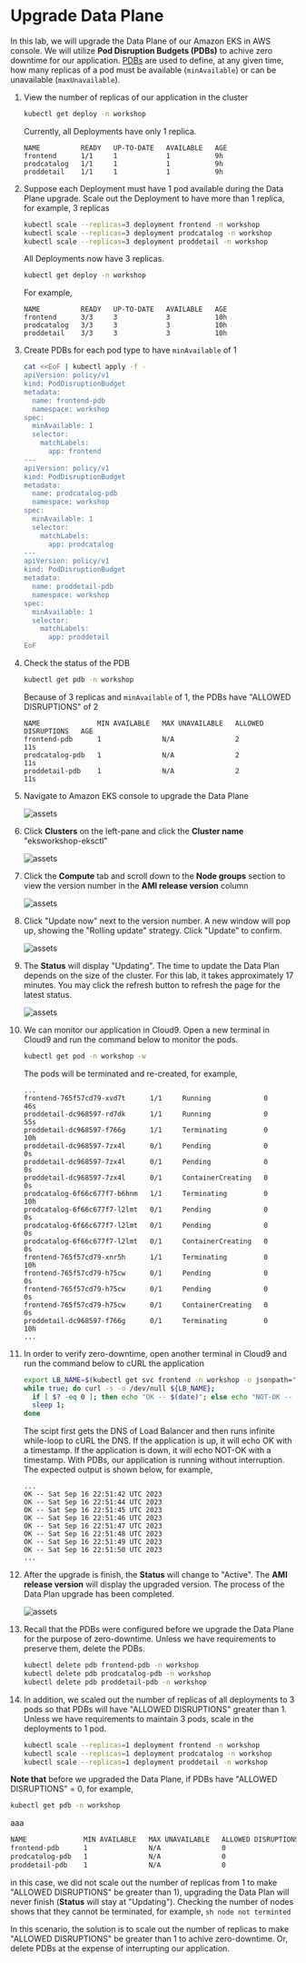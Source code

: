 # Upgrade Data Plane

In this lab, we will upgrade the Data Plane of our Amazon EKS in AWS console.
We will utilize **Pod Disruption Budgets (PDBs)** to achive zero downtime for our application.
[PDBs](https://kubernetes.io/docs/tasks/run-application/configure-pdb/) are used to define,
at any given time, how many replicas of a pod must be available (`minAvailable`) or can be unavailable (`maxUnavailable`).

1. View the number of replicas of our application in the cluster
   ```sh
   kubectl get deploy -n workshop
   ```

   Currently, all Deployments have only 1 replica.
   ```
   NAME          READY   UP-TO-DATE   AVAILABLE   AGE
   frontend      1/1     1            1           9h
   prodcatalog   1/1     1            1           9h
   proddetail    1/1     1            1           9h
   ```

2. Suppose each Deployment must have 1 pod available during the Data Plane upgrade.
Scale out the Deployment to have more than 1 replica, for example, 3 replicas
   ```sh
   kubectl scale --replicas=3 deployment frontend -n workshop
   kubectl scale --replicas=3 deployment prodcatalog -n workshop
   kubectl scale --replicas=3 deployment proddetail -n workshop
   ```

   All Deployments now have 3 replicas.
   ```sh
   kubectl get deploy -n workshop
   ```

   For example,
   ```
   NAME          READY   UP-TO-DATE   AVAILABLE   AGE
   frontend      3/3     3            3           10h
   prodcatalog   3/3     3            3           10h
   proddetail    3/3     3            3           10h
   ```
   
3. Create PDBs for each pod type to have `minAvailable` of 1
   ```sh
   cat <<EoF | kubectl apply -f -
   apiVersion: policy/v1
   kind: PodDisruptionBudget
   metadata:
     name: frontend-pdb
     namespace: workshop
   spec:
     minAvailable: 1
     selector:
       matchLabels:
         app: frontend
   ---
   apiVersion: policy/v1
   kind: PodDisruptionBudget
   metadata:
     name: prodcatalog-pdb
     namespace: workshop
   spec:
     minAvailable: 1
     selector:
       matchLabels:
         app: prodcatalog
   ---
   apiVersion: policy/v1
   kind: PodDisruptionBudget
   metadata:
     name: proddetail-pdb
     namespace: workshop
   spec:
     minAvailable: 1
     selector:
       matchLabels:
         app: proddetail
   EoF
   ```

4. Check the status of the PDB
   ```sh
   kubectl get pdb -n workshop
   ```

   Because of 3 replicas and `minAvailable` of 1, the PDBs have "ALLOWED DISRUPTIONS" of 2
   ```
   NAME              MIN AVAILABLE   MAX UNAVAILABLE   ALLOWED DISRUPTIONS   AGE
   frontend-pdb      1               N/A               2                     11s
   prodcatalog-pdb   1               N/A               2                     11s
   proddetail-pdb    1               N/A               2                     11s
   ```

5. Navigate to Amazon EKS console to upgrade the Data Plane 

   ![assets](/assets/cp-1-eks-console.jpg)

6. Click **Clusters** on the left-pane and click the **Cluster name** "eksworkshop-eksctl"

   ![assets](/assets/dp-2-view-cluster.jpg)

7. Click the **Compute** tab and scroll down to the **Node groups** section
to view the version number in the **AMI release version** column

   ![assets](/assets/dp-3-compute-tab.jpg)

8. Click "Update now" next to the version number. A new window will pop up, showing the "Rolling update" strategy. Click "Update" to confirm.

   ![assets](/assets/dp-4-update-confirm.jpg)

9. The **Status** will display "Updating". The time to update the Data Plan depends on the size of the cluster. For this lab, it takes approximately 17 minutes. You may click the refresh button to refresh the page for the latest status. 

   ![assets](/assets/dp-5-during-update.jpg)

10. We can monitor our application in Cloud9. Open a new terminal in Cloud9 and run the command below to monitor the pods.
    ```sh
    kubectl get pod -n workshop -w
    ```

    The pods will be terminated and re-created, for example,
    ```
    ...
    frontend-765f57cd79-xvd7t      1/1     Running             0          46s
    proddetail-dc968597-rd7dk      1/1     Running             0          55s
    proddetail-dc968597-f766g      1/1     Terminating         0          10h
    proddetail-dc968597-7zx4l      0/1     Pending             0          0s
    proddetail-dc968597-7zx4l      0/1     Pending             0          0s
    proddetail-dc968597-7zx4l      0/1     ContainerCreating   0          0s
    prodcatalog-6f66c677f7-b6hnm   1/1     Terminating         0          10h
    prodcatalog-6f66c677f7-l2lmt   0/1     Pending             0          0s
    prodcatalog-6f66c677f7-l2lmt   0/1     Pending             0          0s
    prodcatalog-6f66c677f7-l2lmt   0/1     ContainerCreating   0          0s
    frontend-765f57cd79-xnr5h      1/1     Terminating         0          10h
    frontend-765f57cd79-h75cw      0/1     Pending             0          0s
    frontend-765f57cd79-h75cw      0/1     Pending             0          0s
    frontend-765f57cd79-h75cw      0/1     ContainerCreating   0          0s
    proddetail-dc968597-f766g      0/1     Terminating         0          10h
    ...
    ```

11. In order to verify zero-downtime, open another terminal in Cloud9 and run the command below to cURL the application
    ```sh
    export LB_NAME=$(kubectl get svc frontend -n workshop -o jsonpath="{.status.loadBalancer.ingress[*].hostname}");
    while true; do curl -s -o /dev/null ${LB_NAME};
      if [ $? -eq 0 ]; then echo "OK -- $(date)"; else echo "NOT-OK -- $(date)"; fi
      sleep 1;
    done
    ```

    The scipt first gets the DNS of Load Balancer and then runs infinite while-loop to cURL the DNS. If the application is up, it will echo OK with a timestamp.  If the application is down, it will echo NOT-OK with a timestamp.  With PDBs, our application is running without interruption. The expected output is shown below, for example,
    ```
    ...
    OK -- Sat Sep 16 22:51:42 UTC 2023
    OK -- Sat Sep 16 22:51:44 UTC 2023
    OK -- Sat Sep 16 22:51:45 UTC 2023
    OK -- Sat Sep 16 22:51:46 UTC 2023
    OK -- Sat Sep 16 22:51:47 UTC 2023
    OK -- Sat Sep 16 22:51:48 UTC 2023
    OK -- Sat Sep 16 22:51:49 UTC 2023
    OK -- Sat Sep 16 22:51:50 UTC 2023
    ...
    ```

12. After the upgrade is finish, the **Status** will change to "Active". The **AMI release version** will display the upgraded version. The process of the Data Plan upgrade has been completed.

    ![assets](/assets/dp-6-update-complete.jpg)

13. Recall that the PDBs were configured before we upgrade the Data Plane for the purpose of zero-downtime. Unless we have requirements to preserve them, delete the PDBs.
    ```sh
    kubectl delete pdb frontend-pdb -n workshop
    kubectl delete pdb prodcatalog-pdb -n workshop
    kubectl delete pdb proddetail-pdb -n workshop
    ````

14. In addition, we scaled out the number of replicas of all deployments to 3 pods so that PDBs will have "ALLOWED DISRUPTIONS" greater than 1. Unless we have requirements to maintain 3 pods, scale in the deployments to 1 pod.
    ```sh    
    kubectl scale --replicas=1 deployment frontend -n workshop
    kubectl scale --replicas=1 deployment prodcatalog -n workshop
    kubectl scale --replicas=1 deployment proddetail -n workshop
    ```

**Note that** before we upgraded the Data Plane, if PDBs have "ALLOWED DISRUPTIONS" = 0, for example, 
   ```sh
   kubectl get pdb -n workshop
   ```

aaa

```sh
NAME              MIN AVAILABLE   MAX UNAVAILABLE   ALLOWED DISRUPTIONS   AGE
frontend-pdb      1               N/A               0                     14s
prodcatalog-pdb   1               N/A               0                     14s
proddetail-pdb    1               N/A               0                     14s
```


in this case, we did not scale out the number of replicas from 1 to make "ALLOWED DISRUPTIONS" be greater than 1), upgrading the Data Plan will never finish (**Status** will stay at "Updating"). Checking the number of nodes shows that they cannot be terminated, for example, 
    ```sh
    node not terminted
    ```

In this scenario, the solution is to scale out the number of replicas to make "ALLOWED DISRUPTIONS" be greater than 1 to achive zero-downtime.  Or, delete PDBs at the expense of interrupting our application.
